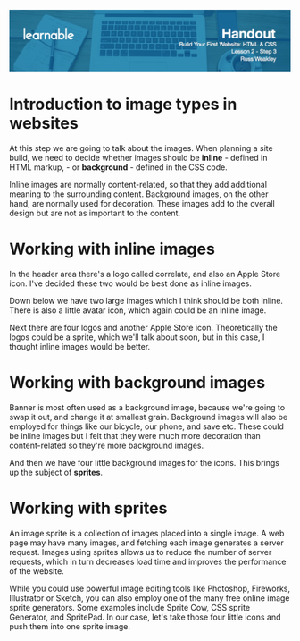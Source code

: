 ![](headers/head2.3.jpg)
# Introduction to image types in websites

At this step we are going to talk about the images. When planning a site build, we need to decide whether images should be **inline** - defined in HTML markup, - or **background** - defined in the CSS code.

Inline images are normally content-related, so that they add additional meaning to the surrounding content. Background images, on the other hand, are normally used for decoration. These images add to the overall design but are not as important to the content.

# Working with inline images

In the header area there's a logo called correlate, and also an Apple Store icon. I've decided these two would be best done as inline images.

Down below we have two large images which I think should be both inline. There is also a little avatar icon, which again could be an inline image.

Next there are four logos and another Apple Store icon. Theoretically the logos could be a sprite, which we'll talk about soon, but in this case, I thought inline images would be better.

# Working with background images

Banner is most often used as a background image, because we're going to swap it out, and change it at smallest grain. Background images will also be employed for things like our bicycle, our phone, and save etc. These could be inline images but I felt that they were much more decoration than content-related so they're more background images.

And then we have four little background images for the icons. This brings up the subject of **sprites**.

# Working with sprites

An image sprite is a collection of images placed into a single image. A web page may have many images, and fetching each image generates a server request. Images using sprites allows us to reduce the number of server requests, which in turn decreases load time and improves the performance of the website.

While you could use powerful image editing tools like Photoshop, Fireworks, Illustrator or Sketch, you can also employ one of the many free online image sprite generators. Some examples include Sprite Cow, CSS sprite Generator, and SpritePad. In our case, let's take those four little icons and push them into one sprite image.